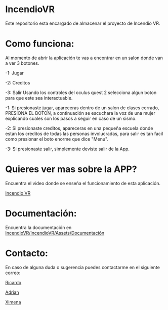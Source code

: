 # IncendioVR
Este repositorio esta encargado de almacenar el proyecto de Incendio VR.


# Como funciona:
Al momento de abrir la aplicación te vas a encontrar en un salon donde van a ver 3 botones.


 -1: Jugar

 
 -2: Creditos

 
 -3: Salir
 Usando los controles del oculus quest 2 selecciona algun boton para que este sea interactuable.

 -1: Si presionaste jugar, apareceras dentro de un salon de clases cerrado, PRESIONA EL BOTON, a continuación se escuchara la voz de una mujer explicando cuales son los pasos a seguir en caso de un sismo.

-2: Si presionaste creditos, apareceras en una pequeña escuela donde estan los creditos de todas las personas involucradas, para salir es tan facil como presionar el boto enorme que dice "Menu".

-3: Si presionaste salir, simplemente deviste salir de la App.


# Quieres ver mas sobre la APP?

Encuentra el video donde se enseña el funcionamiento de esta aplicación.

[Incendio VR](https://youtu.be/wNGTZQ2k82E?si=kiMO9dFxmogfMPBA)


# Documentación:


Encuentra la documentación en [IncendioVR/IncendioVR/Assets/Documentación](https://github.com/RicardoSantana2099/IncendioVR/tree/main/IncendioVR/Assets/Documentaci%C3%B3n)


# Contacto:

En caso de alguna duda o sugerencia puedes contactarme en el siguiente correo:

[Ricardo](https://www.linkedin.com/in/ricaardo-santana-75738618b/)


[Adrian](https://www.linkedin.com/in/adrian-verduzco-79b3b727a?utm_source=share&utm_campaign=share_via&utm_content=profile&utm_medium=android_app*)


[Ximena](https://www.linkedin.com/in/ximena-fernanda-hidalgo-hern%C3%A1ndez-7071941b1/)
